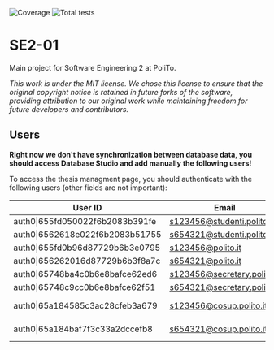 ![Coverage](https://img.shields.io/badge/Coverage-81.4%25-green)
![Total tests](https://img.shields.io/badge/Total%20tests-199-green)


# SE2-01

Main project for Software Engineering 2 at PoliTo.

_This work is under the MIT license. We chose this license to ensure that the original copyright notice is retained in future forks of the software, providing attribution to our original work while maintaining freedom for future developers and contributors._

## Users

**Right now we don't have synchronization between database data, you should access Database Studio and add manually the following users!**

To access the thesis managment page, you should authenticate with the following users (other fields are not important):

| User ID                        | Email                      | Role    |
| ------------------------------ | -------------------------- | ------- |
| auth0&#124;655fd050022f6b2083b391fe | s123456@studenti.polito.it | student |
| auth0&#124;6562618e022f6b2083b51755 | s654321@studenti.polito.it | student |
| auth0&#124;655fd0b96d87729b6b3e0795 | s123456@polito.it          | teacher |
| auth0&#124;656262016d87729b6b3f8a7c | s654321@polito.it          | teacher |
| auth0&#124;65748ba4c0b6e8bafce62ed6 | s123456@secretary.polito.it| secretary |
| auth0&#124;65748c9cc0b6e8bafce62f51 | s654321@secretary.polito.it| secretary |
| auth0&#124;65a184585c3ac28cfeb3a679 | s123456@cosup.polito.it    | co-supervisor |
| auth0&#124;65a184baf7f3c33a2dccefb8 | s654321@cosup.polito.it    | co-supervisor |
